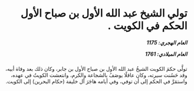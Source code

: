 <h1 dir="rtl">تولي الشيخ عبد الله الأول بن صباح الأول الحكم في الكويت .</h1>

<h5 dir="rtl">العام الهجري:  1175

العام الميلادي: 1761

</h5>

<p dir="rtl">تولَّى حكمَ الكويت الشيخُ عبد الله الأول بن صباح الأول بن جابر، وكان ذلك بعد وفاة أبيه، وقد حَسُنت سيرته، وكان عاقلًا يوصَفُ بالشجاعة والكرم، وانتعشت الكويتُ في عهده، واستمَرَّ في الحكم إلى أن توفي، وفي أيامه هاجَرَ آل خليفة (حكام البحرين) إلى الكويت.</p></br>

